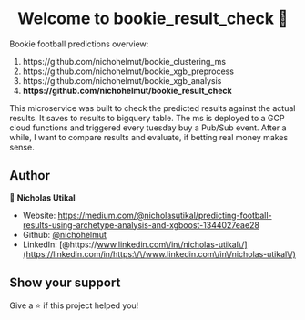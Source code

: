 <h1 align="center">Welcome to bookie_result_check 👋</h1>
<p>
</p>

Bookie football predictions overview:
<ol type="1">
  <li>https://github.com/nichohelmut/bookie_clustering_ms</li>
  <li>https://github.com/nichohelmut/bookie_xgb_preprocess</li>
  <li>https://github.com/nichohelmut/bookie_xgb_analysis</li>
  <li><b>https://github.com/nichohelmut/bookie_result_check</b></li>
</ol>

This microservice was built to check the predicted results against the actual results. It saves to results to bigquery table. The ms is deployed to a GCP cloud functions and triggered every tuesday buy a Pub/Sub event. After a while, I want to compare results and evaluate, if betting real money makes sense.

## Author

👤 **Nicholas Utikal**

* Website: https://medium.com/@nicholasutikal/predicting-football-results-using-archetype-analysis-and-xgboost-1344027eae28
* Github: [@nichohelmut](https://github.com/nichohelmut)
* LinkedIn: [@https:\/\/www.linkedin.com\/in\/nicholas-utikal\/](https://linkedin.com/in/https:\/\/www.linkedin.com\/in\/nicholas-utikal\/)

## Show your support

Give a ⭐️ if this project helped you!
